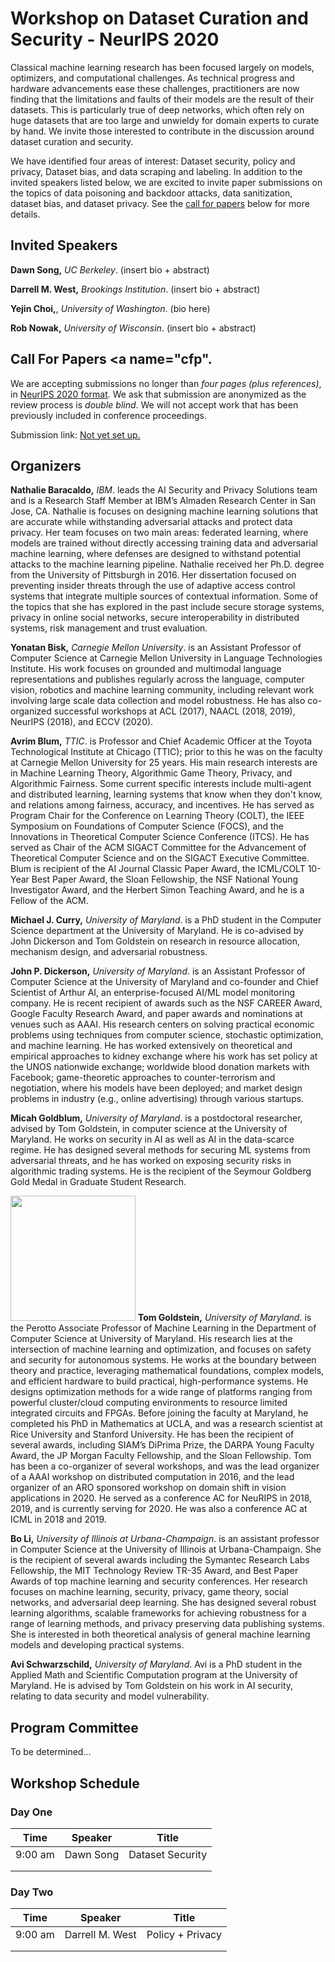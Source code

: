 # Workshop on Dataset Curation and Security - NeurIPS 2020

Classical machine learning research has been focused largely on models,  optimizers,  and computational challenges. As technical progress and hardware advancements ease these challenges, practitioners are now finding that the limitations and faults of their models are the result of their datasets. This is particularly true of deep networks, which often rely on huge datasets that are too large and unwieldy for domain experts to curate by hand. We invite those interested to contribute in the discussion around dataset curation and security.

We have identified four areas of interest: Dataset security, policy and privacy, Dataset bias, and data scraping and labeling. In addition to the invited speakers listed below, we are excited to invite paper submissions on the topics of data poisoning and backdoor attacks, data sanitization, dataset bias, and dataset privacy. See the [call for papers](#cfp) below for more details.

## Invited Speakers
**Dawn Song,** _UC Berkeley_. (insert bio + abstract)

**Darrell M. West,** _Brookings Institution_. (insert bio + abstract)

**Yejin Choi,**, _University of Washington_. (bio here) 

**Rob Nowak,** _University of Wisconsin_. (insert bio + abstract)

## Call For Papers <a name="cfp".</a>
We are accepting submissions no longer than _four pages (plus references)_, in [NeurIPS 2020 format](https://neurips.cc/Conferences/2020/PaperInformation/StyleFiles). We ask that submission are anonymized as the review process is _double blind_. We will not accept work that has been previously included in conference proceedings.

Submission link: [Not yet set up.](https://youtu.be/eo5Wr0Ndd68?t=42)

## Organizers
**Nathalie Baracaldo,** _IBM_. leads the AI Security and Privacy Solutions team and is a Research Staff Member at IBM’s Almaden Research Center in San Jose, CA. Nathalie is focuses on designing machine learning solutions that are accurate while withstanding adversarial attacks and protect data privacy. Her team focuses on two main areas: federated learning, where models are trained without directly accessing training data and adversarial machine learning, where defenses are designed to withstand potential attacks to the machine learning pipeline.  Nathalie received her Ph.D. degree from the University of Pittsburgh in 2016. Her dissertation focused on preventing insider threats through the use of adaptive access control systems that integrate multiple sources of contextual information. Some of the topics that she has explored in the past include secure storage systems, privacy in online social networks, secure interoperability in distributed systems, risk management and trust evaluation.

**Yonatan Bisk,** _Carnegie Mellon University_. is an Assistant Professor of Computer Science at Carnegie Mellon University in Language Technologies Institute. His work focuses on grounded and multimodal language representations and publishes regularly across the language, computer vision, robotics and machine learning community, including relevant work involving large scale data collection and model robustness. He has also co-organized successful workshops at ACL (2017), NAACL (2018, 2019), NeurIPS (2018), and ECCV (2020).

**Avrim Blum,** _TTIC_. is Professor and Chief Academic Officer at the Toyota Technological Institute at Chicago (TTIC); prior to this he was on the faculty at Carnegie Mellon University for 25 years.  His main research interests are in Machine Learning Theory, Algorithmic Game Theory, Privacy, and Algorithmic Fairness.  Some current specific interests include multi-agent and distributed learning, learning systems that know when they don't know, and relations among fairness, accuracy, and incentives. He has served as Program Chair for the Conference on Learning Theory (COLT), the IEEE Symposium on Foundations of Computer Science (FOCS), and the Innovations in Theoretical Computer Science Conference (ITCS). He has served as Chair of the ACM SIGACT Committee for the Advancement of Theoretical Computer Science and on the SIGACT Executive Committee.  Blum is recipient of the AI Journal Classic Paper Award, the ICML/COLT 10-Year Best Paper Award, the Sloan Fellowship, the NSF National Young Investigator Award, and the Herbert Simon Teaching Award, and he is a Fellow of the ACM.

**Michael J. Curry,** _University of Maryland_. is a PhD student in the Computer Science department at the University of Maryland. He is co-advised by John Dickerson and Tom Goldstein on research in resource allocation, mechanism design, and adversarial robustness.

**John P. Dickerson,** _University of Maryland_. is an Assistant Professor of Computer Science at the University of Maryland and co-founder and Chief Scientist of Arthur AI, an enterprise-focused AI/ML model monitoring company.  He is recent recipient of awards such as the NSF CAREER Award, Google Faculty Research Award, and paper awards and nominations at venues such as AAAI.  His research centers on solving practical economic problems using techniques from computer science, stochastic optimization, and machine learning. He has worked extensively on theoretical and empirical approaches to kidney exchange where his work has set policy at the UNOS nationwide exchange; worldwide blood donation markets with Facebook; game-theoretic approaches to counter-terrorism and negotiation, where his models have been deployed; and market design problems in industry (e.g., online advertising) through various startups.

**Micah Goldblum,** _University of Maryland_.  is a postdoctoral researcher, advised by Tom Goldstein, in computer science at the University of Maryland.  He works on security in AI as well as AI in the data-scarce regime.  He has designed several methods for securing ML systems from adversarial threats, and he has worked on exposing security risks in algorithmic trading systems.  He is the recipient of the Seymour Goldberg Gold Medal in Graduate Student Research.

<img src="tom_headshot_small.jpg" width="200"> **Tom Goldstein,** _University of Maryland_. is the Perotto Associate Professor of Machine Learning in the Department of Computer Science at University of Maryland. His research lies at the intersection of machine learning and optimization, and focuses on safety and security for autonomous systems. He works at the boundary between theory and practice, leveraging mathematical foundations, complex models, and efficient hardware to build practical, high-performance systems. He designs optimization methods for a wide range of platforms ranging from powerful cluster/cloud computing environments to resource limited integrated circuits and FPGAs. Before joining the faculty at Maryland, he completed his PhD in Mathematics at UCLA, and was a research scientist at Rice University and Stanford University. He has been the recipient of several awards, including SIAM’s DiPrima Prize, the DARPA Young Faculty Award, the JP Morgan Faculty Fellowship, and the Sloan Fellowship.  Tom has been a co-organizer of several workshops, and was the lead organizer of a AAAI workshop on distributed computation in 2016, and the lead organizer of an ARO sponsored workshop on domain shift in vision applications in 2020.   He served as a conference AC for NeuRIPS in 2018, 2019, and is currently serving for 2020.  He was also a conference AC at ICML in 2018 and 2019.

**Bo Li,** _University of Illinois at Urbana-Champaign_. is an assistant professor in Computer Science at the University of Illinois at Urbana-Champaign. She is the recipient of several awards including the Symantec Research Labs Fellowship, the MIT Technology Review TR-35 Award, and Best Paper Awards of top machine learning and security conferences. Her research focuses on machine learning, security, privacy, game theory, social networks, and adversarial deep learning. She has designed several robust learning algorithms, scalable frameworks for achieving robustness for a range of learning methods, and privacy preserving data publishing systems. She is interested in both theoretical analysis of general machine learning models and developing practical systems. 


**Avi Schwarzschild,** _University of Maryland_. Avi is a PhD student in the Applied Math and Scientific Computation program at the University of Maryland. He is advised by Tom Goldstein on his work in AI security, relating to data security and model vulnerability.


## Program Committee
To be determined...

## Workshop Schedule
### Day One 

| Time    	| Speaker   	| Title            	|
|---------	|-----------	|------------------	|
| 9:00 am 	| Dawn Song 	| Dataset Security 	|
|         	|           	|                  	|
|         	|           	|                  	|

### Day Two 

| Time    	| Speaker   	    | Title            	|
|---------	|---------------	|------------------	|
| 9:00 am 	| Darrell M. West	| Policy + Privacy	|
|         	|           	    |                  	|
|         	|           	    |                  	|
